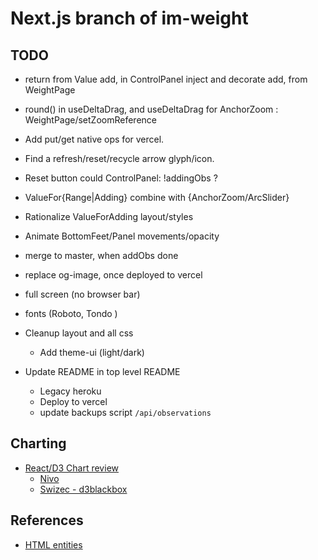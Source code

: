 # Next.js branch of im-weight

## TODO

- return from Value add, in ControlPanel inject and decorate add, from WeightPage
- round() in useDeltaDrag, and useDeltaDrag for AnchorZoom : WeightPage/setZoomReference
- Add put/get native ops for vercel.
- Find a refresh/reset/recycle arrow glyph/icon.
- Reset button could ControlPanel: !addingObs ?
- ValueFor{Range|Adding} combine with {AnchorZoom/ArcSlider}
- Rationalize ValueForAdding layout/styles
- Animate BottomFeet/Panel movements/opacity

- merge to master, when addObs done
- replace og-image, once deployed to vercel
- full screen (no browser bar)
- fonts (Roboto, Tondo )
- Cleanup layout and all css
  - Add theme-ui (light/dark)

- Update README in top level README
  - Legacy heroku
  - Deploy to vercel
  - update backups script `/api/observations`

## Charting

- [React/D3 Chart review](https://dev.to/giteden/top-5-react-chart-libraries-for-2020-1amb)
  - [Nivo](https://nivo.rocks/line/)
  - [Swizec - d3blackbox](https://github.com/Swizec/d3blackbox)

## References

- [HTML entities](https://www.toptal.com/designers/htmlarrows/symbols/)
